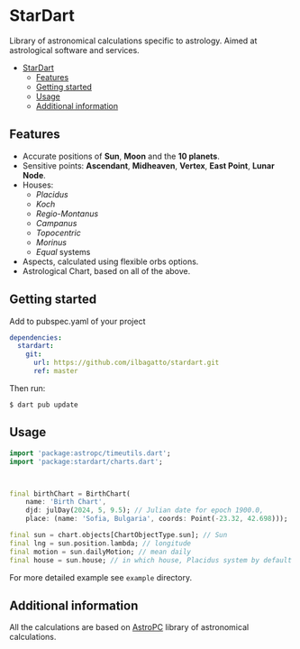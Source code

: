 # StarDart

Library of astronomical calculations specific to astrology. Aimed at
astrological software and services.

- [StarDart](#stardart)
  - [Features](#features)
  - [Getting started](#getting-started)
  - [Usage](#usage)
  - [Additional information](#additional-information)


## Features

* Accurate positions of **Sun**, **Moon** and the **10 planets**.
* Sensitive points: **Ascendant**, **Midheaven**, **Vertex**, **East Point**, **Lunar Node**.
* Houses:
  * *Placidus*
  * *Koch*
  * *Regio-Montanus*
  * *Campanus*
  * *Topocentric*
  * *Morinus*
  * *Equal* systems
* Aspects, calculated using flexible orbs options.
* Astrological Chart, based on all of the above. 

## Getting started

Add to pubspec.yaml of your project

```yaml
dependencies:
  stardart:
    git:
      url: https://github.com/ilbagatto/stardart.git
      ref: master
```

Then run:

```console
$ dart pub update
```


## Usage

```dart
import 'package:astropc/timeutils.dart';
import 'package:stardart/charts.dart';



final birthChart = BirthChart(
    name: 'Birth Chart',
    djd: julDay(2024, 5, 9.5); // Julian date for epoch 1900.0,
    place: (name: 'Sofia, Bulgaria', coords: Point(-23.32, 42.698)));

final sun = chart.objects[ChartObjectType.sun]; // Sun
final lng = sun.position.lambda; // longitude
final motion = sun.dailyMotion; // mean daily 
final house = sun.house; // in which house, Placidus system by default
```

For more detailed example see `example` directory.

## Additional information

All the calculations are based on [AstroPC](https://github.com/ilbagatto/astropc) library of astronomical calculations.
